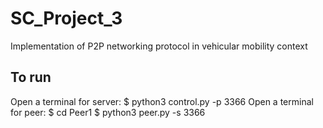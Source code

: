 # SC_Project_3
Implementation of P2P networking protocol in vehicular mobility context

## To run
Open a terminal for server: 
$ python3 control.py -p 3366
Open a terminal for peer: 
$ cd Peer1
$ python3 peer.py -s 3366

